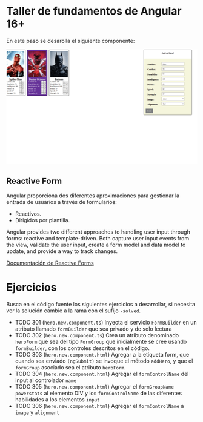 # Taller de fundamentos de Angular 16+

En este paso se desarolla el siguiente componente:

![Reactive Form](/docs/03.01-form-new-solved.gif)

## Reactive Form

Angular proporciona dos diferentes aproximaciones para gestionar la entrada de usuarios a través de formularios:

- Reactivos.
- Dirigidos por plantilla.

Angular provides two different approaches to handling user input through forms: reactive and template-driven.
Both capture user input events from the view, validate the user input, create a form model and data model to update, and provide a way to track changes.

[Documentación de Reactive Forms](https://angular.io/guide/reactive-forms)

# Ejercicios

Busca en el código fuente los siguientes ejercicios a desarrollar, si necesita ver la solución cambie a la rama con el sufijo `-solved`.

- TODO 301 (`hero.new.component.ts`) Inyecta el servicio `FormBuilder` en un atributo llamado `formBuilder` que sea privado y de solo lectura
- TODO 302 (`hero.new.component.ts`) Crea un atributo denominado `heroForm` que sea del tipo `FormGroup` que inicialmente se cree usando `formBuilder`, con los controles descritos en el código.
- TODO 303 (`hero.new.component.html`) Agregar a la etiqueta form, que cuando sea enviado `(ngSubmit)` se invoque el método `addHero`, y que el `formGroup` asociado sea el atributo `heroForm`.
- TODO 304 (`hero.new.component.html`) Agregar el `formControlName` del input al controlador `name`
- TODO 305 (`hero.new.component.html`) Agregar el `formGroupName` `powerstats` al elemento DIV y los `formControlName` de las diferentes habilidades a los elementos `input`
- TODO 306 (`hero.new.component.html`) Agregar el `formControlName` a `image` y `alignment`
